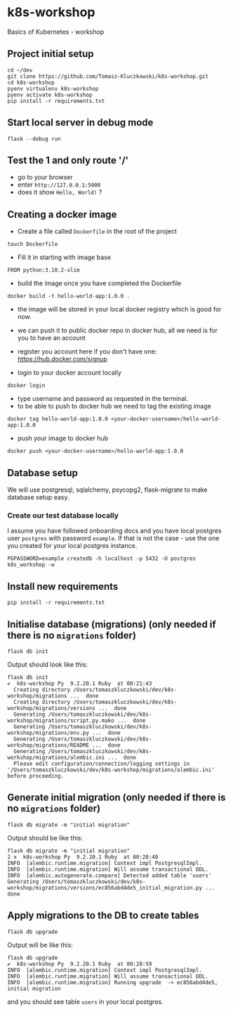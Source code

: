 # k8s-workshop
Basics of Kubernetes - workshop

## Project initial setup

```shell
cd ~/dev
git clone https://github.com/Tomasz-Kluczkowski/k8s-workshop.git
cd k8s-workshop
pyenv virtualenv k8s-workshop
pyenv activate k8s-workshop
pip install -r requirements.txt
```

## Start local server in debug mode

```shell
flask --debug run
```

## Test the 1 and only route '/'
- go to your browser
- enter `http://127.0.0.1:5000`
- does it show `Hello, World!` ?

## Creating a docker image
- Create a file called `Dockerfile` in the root of the project 

```shell
touch Dockerfile
```

- Fill it in starting with image base

```shell
FROM python:3.10.2-slim
```

- build the image once you have completed the Dockerfile

```shell
docker build -t hello-world-app:1.0.0 .
```

- the image will be stored in your local docker registry which is good for now.

- we can push it to public docker repo in docker hub, all we need is for you to have an account
- register you account here if you don't have one: https://hub.docker.com/signup
- login to your docker account locally

```shell
docker login
```

- type username and password as requested in the terminal.
- to be able to push to docker hub we need to tag the existing image

```shell
docker tag hello-world-app:1.0.0 <your-docker-username>/hello-world-app:1.0.0
```

- push your image to docker hub

```shell
docker push <your-docker-username>/hello-world-app:1.0.0
```

## Database setup

We will use postgresql, sqlalchemy, psycopg2, flask-migrate to make database setup easy.

### Create our test database locally

I assume you have followed onboarding docs and you have local postgres user `postgres` with password `example`.
If that is not the case - use the one you created for your local postgres instance.

```shell
PGPASSWORD=example createdb -h localhost -p 5432 -U postgres k8s_workshop -w
```

## Install new requirements

```shell
pip install -r requirements.txt
```


## Initialise database (migrations) (only needed if there is no `migrations` folder)

```shell
flask db init
```

Output should look like this:

```shell
flask db init                                                                                                                                                                                                                                                                                                                                                                                                                                   ✔  k8s-workshop Py  9.2.20.1 Ruby  at 00:21:43 
  Creating directory /Users/tomaszkluczkowski/dev/k8s-workshop/migrations ...  done
  Creating directory /Users/tomaszkluczkowski/dev/k8s-workshop/migrations/versions ...  done
  Generating /Users/tomaszkluczkowski/dev/k8s-workshop/migrations/script.py.mako ...  done
  Generating /Users/tomaszkluczkowski/dev/k8s-workshop/migrations/env.py ...  done
  Generating /Users/tomaszkluczkowski/dev/k8s-workshop/migrations/README ...  done
  Generating /Users/tomaszkluczkowski/dev/k8s-workshop/migrations/alembic.ini ...  done
  Please edit configuration/connection/logging settings in '/Users/tomaszkluczkowski/dev/k8s-workshop/migrations/alembic.ini' before proceeding.
```

## Generate initial migration (only needed if there is no `migrations` folder)

```shell
flask db migrate -m "initial migration"
```

Output should be like this:

```shell
flask db migrate -m "initial migration"                                                                                                                                                                                                                                                                                                                                                                                                       2 х  k8s-workshop Py  9.2.20.1 Ruby  at 00:28:40 
INFO  [alembic.runtime.migration] Context impl PostgresqlImpl.
INFO  [alembic.runtime.migration] Will assume transactional DDL.
INFO  [alembic.autogenerate.compare] Detected added table 'users'
Generating /Users/tomaszkluczkowski/dev/k8s-workshop/migrations/versions/ec856abd4de5_initial_migration.py ...  done
```

## Apply migrations to the DB to create tables

```shell
flask db upgrade
```

Output will be like this:

```shell
flask db upgrade                                                                                                                                                                                                                                                                                                                                                                                                                                ✔  k8s-workshop Py  9.2.20.1 Ruby  at 00:28:59 
INFO  [alembic.runtime.migration] Context impl PostgresqlImpl.
INFO  [alembic.runtime.migration] Will assume transactional DDL.
INFO  [alembic.runtime.migration] Running upgrade  -> ec856abd4de5, initial migration
```

and you should see table `users` in your local postgres.
